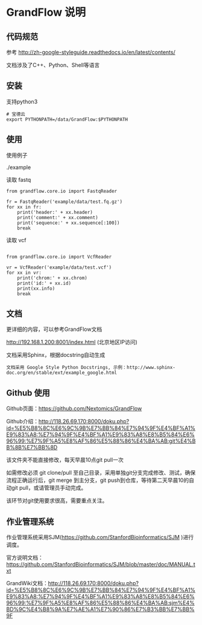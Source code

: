 # GrandFlow 说明


## 代码规范

参考 http://zh-google-styleguide.readthedocs.io/en/latest/contents/

文档涉及了C++、Python、Shell等语言


## 安装

支持python3

```
# 宝德云
export PYTHONPATH=/data/GrandFlow:$PYTHONPATH

```

## 使用

使用例子

./example


读取 fastq

```
from grandflow.core.io import FastqReader

fr = FastqReader('example/data/test.fq.gz')
for xx in fr:
    print('header:' + xx.header)
    print('comment:' + xx.comment)
    print('sequence:' + xx.sequence[:100])
    break
```

读取 vcf

```

from grandflow.core.io import VcfReader

vr = VcfReader('example/data/test.vcf')
for xx in vr:
    print('chrom:' + xx.chrom)
    print('id:' + xx.id)
    print(xx.info)
    break
```


## 文档

更详细的内容，可以参考GrandFlow文档

http://192.168.1.200:8001/index.html (北京地区IP访问)

文档采用Sphinx，根据docstring自动生成

    文档采用 Google Style Python Docstrings, 示例：http://www.sphinx-doc.org/en/stable/ext/example_google.html

## Github 使用

Github页面：https://github.com/Nextomics/GrandFlow

Github介绍：http://118.26.69.170:8000/doku.php?id=%E5%B8%8C%E6%9C%9B%E7%BB%84%E7%94%9F%E4%BF%A1%E9%83%A8:%E7%94%9F%E4%BF%A1%E9%83%A8%E8%B5%84%E6%96%99:%E7%9F%A5%E8%AF%86%E5%88%86%E4%BA%AB:git%E4%BB%8B%E7%BB%8D

该文件夹不能直接修改，每天早晨10点git pull一次

如需修改必须 git clone/pull 至自己目录，采用单独git分支完成修改、测试，确保流程正确运行后，git merge 到主分支，git push到仓库，等待第二天早晨10的自动git pull，或请管理员手动完成。

该环节对git使用要求很高，需要重点关注。

## 作业管理系统

作业管理系统采用SJM(https://github.com/StanfordBioinformatics/SJM )进行调度。

官方说明文档：https://github.com/StanfordBioinformatics/SJM/blob/master/doc/MANUAL.txt

GrandWiki文档：http://118.26.69.170:8000/doku.php?id=%E5%B8%8C%E6%9C%9B%E7%BB%84%E7%94%9F%E4%BF%A1%E9%83%A8:%E7%94%9F%E4%BF%A1%E9%83%A8%E8%B5%84%E6%96%99:%E7%9F%A5%E8%AF%86%E5%88%86%E4%BA%AB:sjm%E4%BD%9C%E4%B8%9A%E7%AE%A1%E7%90%86%E7%B3%BB%E7%BB%9F

